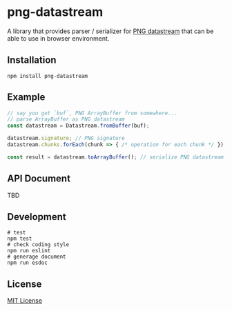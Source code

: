 # png-datastream

A library that provides parser / serializer for [PNG datastream](https://www.w3.org/TR/PNG/#4Concepts.Format) that can be able to use in browser environment.


## Installation

`npm install png-datastream`


## Example

```js
// say you got `buf`, PNG ArrayBuffer from somewhere...
// parse ArrayBuffer as PNG datastream
const datastream = Datastream.fromBuffer(buf);

datastream.signature; // PNG signature
datastream.chunks.forEach(chunk => { /* operation for each chunk */ });

const result = datastream.toArrayBuffer(); // serialize PNG datastream as ArrayBuffer
```


## API Document

TBD


## Development

```
# test
npm test
# check coding style
npm run eslint
# generage document
npm run esdoc
```


## License

[MIT License](http://xkerman.mit-license.org/2016)
